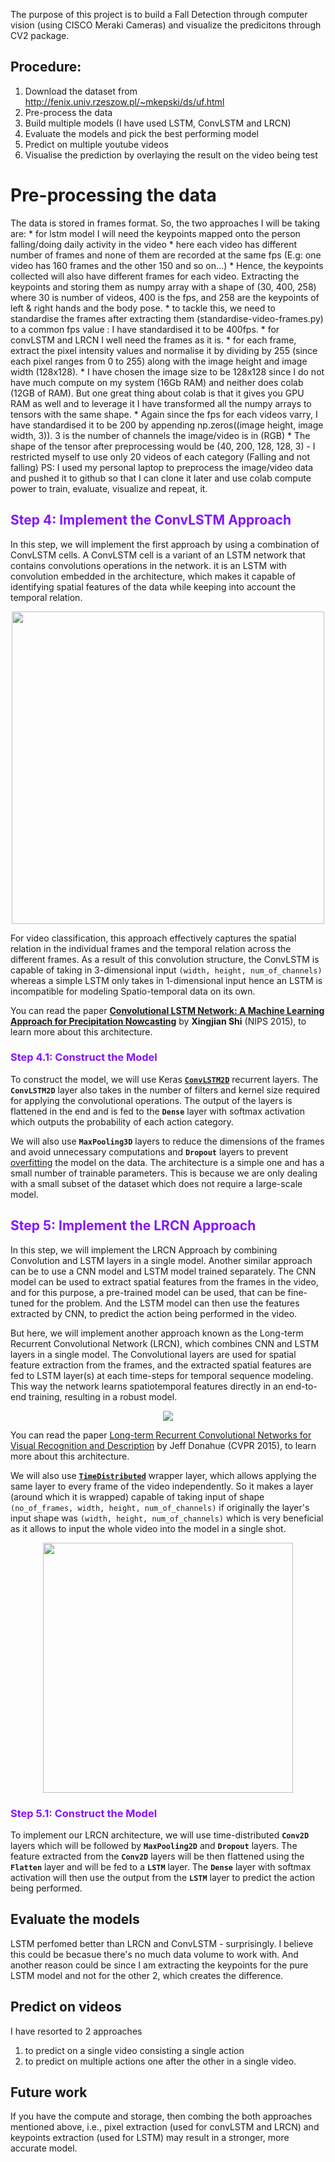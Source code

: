 The purpose of this project is to build a Fall Detection through computer vision (using CISCO Meraki Cameras) and visualize the predicitons through CV2 package.

## Procedure:
1. Download the dataset from http://fenix.univ.rzeszow.pl/~mkepski/ds/uf.html
2. Pre-process the data 
3. Build multiple models (I have used LSTM, ConvLSTM and LRCN)
4. Evaluate the models and pick the best performing model
5. Predict on multiple youtube videos 
6. Visualise the prediction by overlaying the result on the video being test

# Pre-processing the data
The data is stored in frames format. So, the two approaches I will be taking are:
    * for lstm model I will need the keypoints mapped onto the person falling/doing daily activity in the video
        * here each video has different number of frames and none of them are recorded at the same fps (E.g: one video has 160 frames and the other 150 and so on...)
        * Hence, the keypoints collected will also have different frames for each video. Extracting the keypoints and storing them as numpy array with a shape of (30, 400, 258) where 30 is number of videos, 400 is the fps, and 258 are the keypoints of left & right hands and the body pose. 
        * to tackle this, we need to standardise the frames after extracting them (standardise-video-frames.py) to a common fps value : I have standardised it to be 400fps.
    * for convLSTM and LRCN I well need the frames as it is.
        * for each frame, extract the pixel intensity values and normalise it by dividing by 255 (since each pixel ranges from 0 to 255) along with the image height and image width (128x128).
        * I have chosen the image size to be 128x128 since I do not have much compute on my system (16Gb RAM) and neither does colab (12GB of RAM). But one great thing about colab is that it gives you GPU RAM as well and to leverage it I have transformed all the numpy arrays to tensors with the same shape.
        * Again since the fps for each videos varry, I have standardised it to be 200 by appending np.zeros((image height, image width, 3)). 3 is the number of channels the image/video is in (RGB) 
        * The shape of the tensor after preprocessing would be (40, 200, 128, 128, 3) - I restricted myself to use only 20 videos of each category (Falling and not falling)
PS: I used my personal laptop to preprocess the image/video data and pushed it to github so that I can clone it later and use colab compute power to train, evaluate, visualize and repeat, it. 



## **<font style="color:rgb(134,19,348)">Step 4: Implement the ConvLSTM Approach</font>**
In this step, we will implement the first approach by using a combination of ConvLSTM cells. A ConvLSTM cell is a variant of an LSTM network that contains convolutions operations in the network. it is an LSTM with convolution embedded in the architecture, which makes it capable of identifying spatial features of the data while keeping into account the temporal relation. 

<center>
<img src="https://drive.google.com/uc?export=view&id=1KHN_JFWJoJi1xQj_bRdxy2QgevGOH1qP" width= 500px>
</center>


For video classification, this approach effectively captures the spatial relation in the individual frames and the temporal relation across the different frames. As a result of this convolution structure, the ConvLSTM is capable of taking in 3-dimensional input `(width, height, num_of_channels)` whereas a simple LSTM only takes in 1-dimensional input hence an LSTM is incompatible for modeling Spatio-temporal data on its own.

You can read the paper [**Convolutional LSTM Network: A Machine Learning Approach for Precipitation Nowcasting**](https://arxiv.org/abs/1506.04214v1) by **Xingjian Shi** (NIPS 2015), to learn more about this architecture.


### **<font style="color:rgb(134,19,348)">Step 4.1: Construct the Model</font>**


To construct the model, we will use Keras [**`ConvLSTM2D`**](https://keras.io/api/layers/recurrent_layers/conv_lstm2d) recurrent layers. The **`ConvLSTM2D`** layer also takes in the number of filters and kernel size required for applying the convolutional operations. The output of the layers is flattened in the end and is fed to the **`Dense`** layer with softmax activation which outputs the probability of each action category. 

We will also use **`MaxPooling3D`** layers to reduce the dimensions of the frames and avoid unnecessary computations and **`Dropout`** layers to prevent [overfitting](https://en.wikipedia.org/wiki/Overfitting) the model on the data. The architecture is a simple one and has a small number of trainable parameters. This is because we are only dealing with a small subset of the dataset which does not require a large-scale model.


## **<font style="color:rgb(134,19,348)">Step 5: Implement the LRCN Approach</font>**

In this step, we will implement the LRCN Approach by combining Convolution and LSTM layers in a single model. Another similar approach can be to use a CNN model and LSTM model trained separately. The CNN model can be used to extract spatial features from the frames in the video, and for this purpose, a pre-trained model can be used, that can be fine-tuned for the problem. And the LSTM model can then use the features extracted by CNN, to predict the action being performed in the video. 


But here, we will implement another approach known as the Long-term Recurrent Convolutional Network (LRCN), which combines CNN and LSTM layers in a single model. The Convolutional layers are used for spatial feature extraction from the frames, and the extracted spatial features are fed to LSTM layer(s) at each time-steps for temporal sequence modeling. This way the network learns spatiotemporal features directly in an end-to-end training, resulting in a robust model.

<center>
<img src='https://drive.google.com/uc?export=download&id=1I-q5yLsIoNh2chfzT7JYvra17FsXvdme'>
</center>


You can read the paper [Long-term Recurrent Convolutional Networks for Visual Recognition and Description](https://arxiv.org/abs/1411.4389?source=post_page---------------------------) by Jeff Donahue (CVPR 2015), to learn more about this architecture.

We will also use [**`TimeDistributed`**](https://keras.io/api/layers/recurrent_layers/time_distributed/) wrapper layer, which allows applying the same layer to every frame of the video independently. So it makes a layer (around which it is wrapped) capable of taking input of shape `(no_of_frames, width, height, num_of_channels)` if originally the layer's input shape was `(width, height, num_of_channels)` which is very beneficial as it allows to input the whole video into the model in a single shot. 

<center>
<img src='https://drive.google.com/uc?export=download&id=1CbauSm5XTY7ypHYBHH7rDSnJ5LO9CUWX' width=400>
</center>


### **<font style="color:rgb(134,19,348)">Step 5.1: Construct the Model</font>**

To implement our LRCN architecture, we will use time-distributed **`Conv2D`** layers which will be followed by **`MaxPooling2D`** and **`Dropout`** layers. The feature extracted from the **`Conv2D`** layers will be then flattened using the  **`Flatten`** layer and will be fed to a **`LSTM`** layer. The **`Dense`** layer with softmax activation will then use the output from the **`LSTM`** layer to predict the action being performed.


## Evaluate the models
LSTM perfomed better than LRCN and ConvLSTM - surprisingly. I believe this could be becasue there's no much data volume to work with. And another reason could be since I am extracting the keypoints for the pure LSTM model and not for the other 2, which creates the difference. 

## Predict on videos
I have resorted to 2 approaches
1. to predict on a single video consisting a single action
2. to predict on multiple actions one after the other in a single video. 

## Future work
If you have the compute and storage, then combing the both approaches mentioned above, i.e., pixel extraction (used for convLSTM and LRCN) and keypoints extraction (used for LSTM) may result in a stronger, more accurate model.